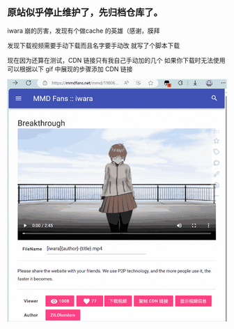 原站似乎停止维护了，先归档仓库了。
---
iwara 崩的厉害，发现有个做cache 的英雄（感谢，膜拜

发现下载视频需要手动下载而且名字要手动改
就写了个脚本下载

现在因为还算在测试，CDN 链接只有我自己手动加的几个
如果你下载时无法使用
可以根据以下 gif 中展现的步骤添加 CDN 链接

![demo](./imgs/demo.gif)
